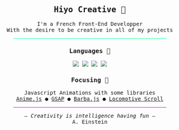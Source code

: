 <div align="center">
    <samp>
        <h2>Hiyo Creative 🌿</h2>
        <p>
            I'm a French Front-End Developper <br> 
            With the desire to be creative in all of my projects
        </p>
        <hr style="width: 80%; height: 1px; background: linear-gradient(90deg, #00FFB2, #00FF8C); border: none;">
        <div>
            <h3>Languages 🦉</h3>
            <img src="https://img.shields.io/badge/-HTML5-313131?style=for-the-badge&logo=html5">
            <img src="https://img.shields.io/badge/-CSS3-313131?style=for-the-badge&logo=css3">
            <img src="https://img.shields.io/badge/-JavaScript-313131?style=for-the-badge&logo=javascript">
            <img src="https://img.shields.io/badge/-Python-313131?style=for-the-badge&logo=Python">
        </div>
        <div>
            <h3>Focusing 🚀</h3>
            <p>
                Javascript Animations with some libraries <br>
                <a href="https://animejs.com/">Anime.js</a> ● 
                <a href="https://greensock.com/">GSAP</a> ●
                <a href="https://barba.js.org/">Barba.js</a> ●
                <a href="https://github.com/locomotivemtl/locomotive-scroll">Locomotive Scroll</a>
            </p>
        </div>
        <hr style="width: 80%; height: 1px; background: linear-gradient(90deg, #B400FF, #A000FF); border: none;">
        <p>
            – <em>Creativity is intelligence having fun</em> –<br>
            A. Einstein
        </p>
    </samp>
</div>

<!-- If you see this sentence, it's because you like my presentation, isn't it ? -->
